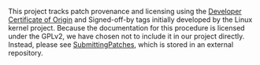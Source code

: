 This project tracks patch provenance and licensing using the
[Developer Certificate of Origin][DCO] and Signed-off-by tags
initially developed by the Linux kernel project.  Because the
documentation for this procedure is licensed under the GPLv2, we have
chosen not to include it in our project directly.  Instead, please see
[SubmittingPatches][], which is stored in an external repository.

[DCO]: developer-certificate-of-origin
[SubmittingPatches]: https://github.com/wking/signed-off-by/blob/7d71be37194df05c349157a2161c7534feaf86a4/Documentation/SubmittingPatches
